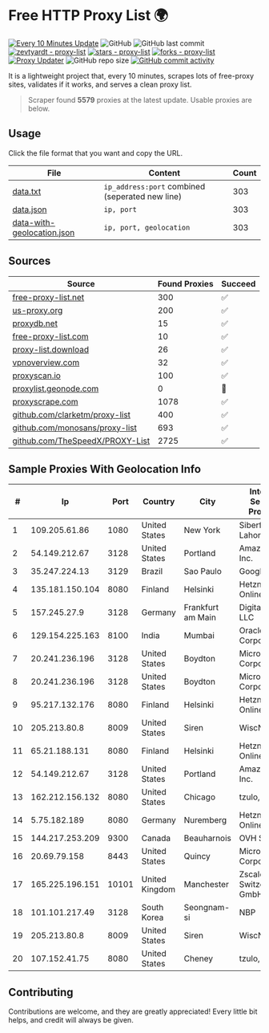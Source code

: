 
# Free HTTP Proxy List 🌍

[![Every 10 Minutes Update](https://github.com/mertguvencli/http-proxy-list/actions/workflows/main.yml/badge.svg?branch=main)](https://github.com/mertguvencli/http-proxy-list/actions/workflows/main.yml)
![GitHub](https://img.shields.io/github/license/mertguvencli/http-proxy-list)
![GitHub last commit](https://img.shields.io/github/last-commit/mertguvencli/http-proxy-list)
[![zevtyardt - proxy-list](https://img.shields.io/static/v1?label=zevtyardt&message=proxy-list&color=blue&logo=github)](https://github.com/zevtyardt/proxy-list "Go to GitHub repo")
[![stars - proxy-list](https://img.shields.io/github/stars/zevtyardt/proxy-list?style=social)](https://github.com/zevtyardt/proxy-list)
[![forks - proxy-list](https://img.shields.io/github/forks/zevtyardt/proxy-list?style=social)](https://github.com/zevtyardt/proxy-list)
[![Proxy Updater](https://github.com/zevtyardt/proxy-list/workflows/Proxy%20Updater/badge.svg)](https://github.com/zevtyardt/proxy-list/actions?query=workflow:"Proxy+Updater")
![GitHub repo size](https://img.shields.io/github/repo-size/zevtyardt/proxy-list)
[![GitHub commit activity](https://img.shields.io/github/commit-activity/m/zevtyardt/proxy-list?logo=commits)](https://github.com/zevtyardt/proxy-list/commits/main)

It is a lightweight project that, every 10 minutes, scrapes lots of free-proxy sites, validates if it works, and serves a clean proxy list.

> Scraper found **5579** proxies at the latest update. Usable proxies are below.

## Usage

Click the file format that you want and copy the URL.

|File|Content|Count|
|----|-------|-----|
|[data.txt](https://raw.githubusercontent.com/mertguvencli/http-proxy-list/main/proxy-list/data.txt)|`ip_address:port` combined (seperated new line)|303|
|[data.json](https://raw.githubusercontent.com/mertguvencli/http-proxy-list/main/proxy-list/data.json)|`ip, port`|303|
|[data-with-geolocation.json](https://raw.githubusercontent.com/mertguvencli/http-proxy-list/main/proxy-list/data-with-geolocation.json)|`ip, port, geolocation`|303|

## Sources

|Source|Found Proxies|Succeed|
|------|-------------|-------|
|[free-proxy-list.net](https://free-proxy-list.net)|300|✅|
|[us-proxy.org](https://www.us-proxy.org)|200|✅|
|[proxydb.net](http://proxydb.net)|15|✅|
|[free-proxy-list.com](https://free-proxy-list.com/?page=&port=&type%5B%5D=http&type%5B%5D=https&up_time=0&search=Search)|10|✅|
|[proxy-list.download](https://www.proxy-list.download/HTTP)|26|✅|
|[vpnoverview.com](https://vpnoverview.com/privacy/anonymous-browsing/free-proxy-servers)|32|✅|
|[proxyscan.io](https://www.proxyscan.io)|100|✅|
|[proxylist.geonode.com](https://proxylist.geonode.com/api/proxy-list?limit=300&page=1&sort_by=lastChecked&sort_type=desc&protocols=http,https)|0|🚫|
|[proxyscrape.com](https://api.proxyscrape.com/v2/?request=displayproxies&protocol=http&timeout=10000&country=all&ssl=all&anonymity=all)|1078|✅|
|[github.com/clarketm/proxy-list](https://raw.githubusercontent.com/clarketm/proxy-list/master/proxy-list-raw.txt)|400|✅|
|[github.com/monosans/proxy-list](https://raw.githubusercontent.com/monosans/proxy-list/main/proxies/http.txt)|693|✅|
|[github.com/TheSpeedX/PROXY-List](https://raw.githubusercontent.com/TheSpeedX/PROXY-List/master/http.txt)|2725|✅|


## Sample Proxies With Geolocation Info

|#|Ip|Port|Country|City|Internet Service Provider|
|-|--|----|-------|----|-------------------------|
|1|109.205.61.86|1080|United States|New York|Siberfy Lahore|
|2|54.149.212.67|3128|United States|Portland|Amazon.com, Inc.|
|3|35.247.224.13|3129|Brazil|Sao Paulo|Google LLC|
|4|135.181.150.104|8080|Finland|Helsinki|Hetzner Online GmbH|
|5|157.245.27.9|3128|Germany|Frankfurt am Main|DigitalOcean, LLC|
|6|129.154.225.163|8100|India|Mumbai|Oracle Corporation|
|7|20.241.236.196|3128|United States|Boydton|Microsoft Corporation|
|8|20.241.236.196|3128|United States|Boydton|Microsoft Corporation|
|9|95.217.132.176|8080|Finland|Helsinki|Hetzner Online GmbH|
|10|205.213.80.8|8009|United States|Siren|WiscNet|
|11|65.21.188.131|8080|Finland|Helsinki|Hetzner Online GmbH|
|12|54.149.212.67|3128|United States|Portland|Amazon.com, Inc.|
|13|162.212.156.132|8080|United States|Chicago|tzulo, inc.|
|14|5.75.182.189|8080|Germany|Nuremberg|Hetzner Online GmbH|
|15|144.217.253.209|9300|Canada|Beauharnois|OVH SAS|
|16|20.69.79.158|8443|United States|Quincy|Microsoft Corporation|
|17|165.225.196.151|10101|United Kingdom|Manchester|Zscaler Switzerland GmbH|
|18|101.101.217.49|3128|South Korea|Seongnam-si|NBP|
|19|205.213.80.8|8009|United States|Siren|WiscNet|
|20|107.152.41.75|8080|United States|Cheney|tzulo, inc.|



## Contributing

Contributions are welcome, and they are greatly appreciated! Every
little bit helps, and credit will always be given.

